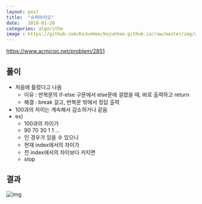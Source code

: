 ```yaml
---
layout: post
title:  "슈퍼마리오"
date:   2018-01-20
categories: algorithm
image : https://github.com/KoJunHee/kojunhee.github.io/raw/master/img/algorithm.png
---
```


<https://www.acmicpc.net/problem/2851>

## 풀이

- 처음에 틀렸다고 나옴
	- 이유 : 반복문의 if-else 구문에서 else문에 걸렸을 때, 바로 출력하고 return
	- 해결 : break 걸고, 반복문 밖에서 정답 출력
- 100과의 차이는 계속해서 감소하거나 같음
- ex)
	- 100과의 차이가 
	- 90 70 30 1 1 ...
	- 인 경우가 있을 수 있으니
	- 현재 index에서의 차이가 
	- 전 index에서의 차이보다 커지면
	- stop

## 결과

![img](https://github.com/KoJunHee/kojunhee.github.io/raw/master/img/mario.png)
